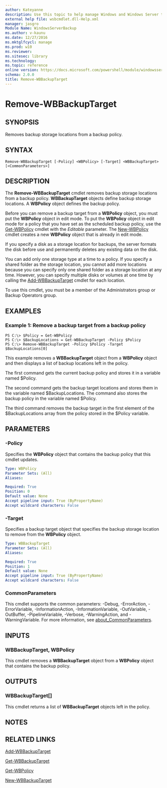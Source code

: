 ```yaml
---
author: Kateyanne
description: Use this topic to help manage Windows and Windows Server technologies with Windows PowerShell.
external help file: wsbcmdlet.dll-Help.xml
manager: jasgro
Module Name: WindowsServerBackup
ms.author: v-kaunu
ms.date: 12/27/2016
ms.mktglfcycl: manage
ms.prod: w10
ms.reviewer: 
ms.sitesec: library
ms.technology: 
ms.topic: reference
online version: https://docs.microsoft.com/powershell/module/windowsserverbackup/remove-wbbackuptarget?view=windowsserver2022-ps&wt.mc_id=ps-gethelp
schema: 2.0.0
title: Remove-WBBackupTarget
---
```


# Remove-WBBackupTarget

## SYNOPSIS
Removes backup storage locations from a backup policy.

## SYNTAX

```
Remove-WBBackupTarget [-Policy] <WBPolicy> [-Target] <WBBackupTarget> [<CommonParameters>]
```

## DESCRIPTION
The **Remove-WBBackupTarget** cmdlet removes backup storage locations from a backup policy.
**WBBackupTarget** objects define backup storage locations.
A **WBPolicy** object defines the backup policy.

Before you can remove a backup target from a **WBPolicy** object, you must put the **WBPolicy** object in edit mode.
To put the **WBPolicy** object in edit mode for a policy that you have set as the scheduled backup policy, use the [Get-WBPolicy](./Get-WBPolicy.md) cmdlet with the *Editable* parameter.
The [New-WBPolicy](./New-WBPolicy.md) cmdlet creates a new **WBPolicy** object that is already in edit mode.

If you specify a disk as a storage location for backups, the server formats the disk before use and permanently deletes any existing data on the disk.

You can add only one storage type at a time to a policy.
If you specify a shared folder as the storage location, you cannot add more locations because you can specify only one shared folder as a storage location at any time.
However, you can specify multiple disks or volumes at one time by calling the [Add-WBBackupTarget](./Add-WBBackupTarget.md) cmdlet for each location.

To use this cmdlet, you must be a member of the Administrators group or Backup Operators group.

## EXAMPLES

### Example 1: Remove a backup target from a backup policy
```
PS C:\> $Policy = Get-WBPolicy
PS C:\> $BackupLocations = Get-WBBackupTarget -Policy $Policy
PS C:\> Remove-WBBackupTarget -Policy $Policy -Target $BackupLocations[0]
```

This example removes a **WBBackupTarget** object from a **WBPolicy** object and then displays a list of backup locations left in the policy.

The first command gets the current backup policy and stores it in a variable named $Policy.

The second command gets the backup target locations and stores them in the variable named $BackupLocations.
The command also stores the backup policy in the variable named $Policy.

The third command removes the backup target in the first element of the $BackupLocations array from the policy stored in the $Policy variable.

## PARAMETERS

### -Policy
Specifies the **WBPolicy** object that contains the backup policy that this cmdlet updates.

```yaml
Type: WBPolicy
Parameter Sets: (All)
Aliases: 

Required: True
Position: 0
Default value: None
Accept pipeline input: True (ByPropertyName)
Accept wildcard characters: False
```

### -Target
Specifies a backup target object that specifies the backup storage location to remove from the **WBPolicy** object.

```yaml
Type: WBBackupTarget
Parameter Sets: (All)
Aliases: 

Required: True
Position: 1
Default value: None
Accept pipeline input: True (ByPropertyName)
Accept wildcard characters: False
```

### CommonParameters
This cmdlet supports the common parameters: -Debug, -ErrorAction, -ErrorVariable, -InformationAction, -InformationVariable, -OutVariable, -OutBuffer, -PipelineVariable, -Verbose, -WarningAction, and -WarningVariable. For more information, see [about_CommonParameters](https://go.microsoft.com/fwlink/?LinkID=113216).

## INPUTS

### WBBackupTarget, WBPolicy
This cmdlet removes a **WBBackupTarget** object from a **WBPolicy** object that contains the backup policy.

## OUTPUTS

### WBBackupTarget[]
This cmdlet returns a list of **WBBackupTarget** objects left in the policy.

## NOTES

## RELATED LINKS

[Add-WBBackupTarget](./Add-WBBackupTarget.md)

[Get-WBBackupTarget](./Get-WBBackupTarget.md)

[Get-WBPolicy](./Get-WBPolicy.md)

[New-WBBackupTarget](./New-WBBackupTarget.md)

